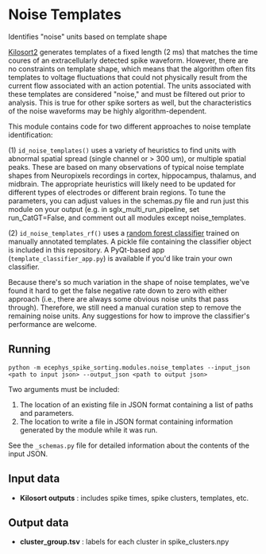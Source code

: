 Noise Templates
==============
Identifies "noise" units based on template shape

[Kilosort2](https://github.com/MouseLand/Kilosort2) generates templates of a fixed length (2 ms) that matches the time coures of an extracellularly detected spike waveform. However, there are no constraints on template shape, which means that the algorithm often fits templates to voltage fluctuations that could not physically result from the current flow associated with an action potential. The units associated with these templates are considered "noise," and must be filtered out prior to analysis. This is true for other spike sorters as well, but the characteristics of the noise waveforms may be highly algorithm-dependent.

This module contains code for two different approaches to noise template identification:

(1) `id_noise_templates()` uses a variety of heuristics to find units with abnormal spatial spread (single channel or > 300 um), or multiple spatial peaks. These are based on many observations of typical noise template shapes from Neuropixels recordings in cortex, hippocampus, thalamus, and midbrain. The appropriate heuristics will likely need to be updated for different types of electrodes or different brain regions. To tune the parameters, you can adjust values in the schemas.py file and run just this module on your output (e.g. in sglx_multi_run_pipeline, set run_CatGT=False, and comment out all modules except noise_templates.

(2)  `id_noise_templates_rf()` uses a [random forest classifier](https://scikit-learn.org/stable/modules/generated/sklearn.ensemble.RandomForestClassifier.html) trained on manually annotated templates. A pickle file containing the classifier object is included in this repository. A PyQt-based app (`template_classifier_app.py`) is available if you'd like train your own classifier.

Because there's so much variation in the shape of noise templates, we've found it hard to get the false negative rate down to zero with either approach (i.e., there are always some obvious noise units that pass through). Therefore, we still need a manual curation step to remove the remaining noise units. Any suggestions for how to improve the classifier's performance are welcome.

Running
-------
```
python -m ecephys_spike_sorting.modules.noise_templates --input_json <path to input json> --output_json <path to output json>
```
Two arguments must be included:
1. The location of an existing file in JSON format containing a list of paths and parameters.
2. The location to write a file in JSON format containing information generated by the module while it was run.

See the `_schemas.py` file for detailed information about the contents of the input JSON.


Input data
----------
- **Kilosort outputs** : includes spike times, spike clusters, templates, etc.


Output data
-----------
- **cluster_group.tsv** : labels for each cluster in spike_clusters.npy